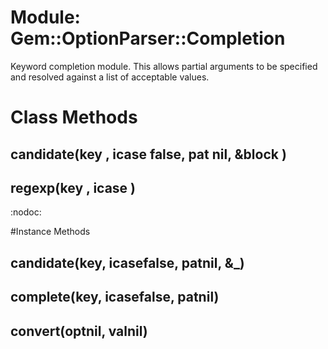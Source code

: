 # Module: Gem::OptionParser::Completion
    

Keyword completion module.  This allows partial arguments to be specified and
resolved against a list of acceptable values.


# Class Methods
## candidate(key , icase false, pat nil, &block ) [](#method-c-candidate)
## regexp(key , icase ) [](#method-c-regexp)
:nodoc:

#Instance Methods
## candidate(key, icasefalse, patnil, &_) [](#method-i-candidate)

## complete(key, icasefalse, patnil) [](#method-i-complete)

## convert(optnil, valnil) [](#method-i-convert)

